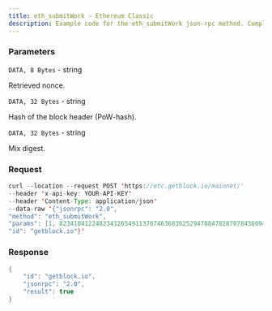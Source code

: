 ```yaml
---
title: eth_submitWork - Ethereum Classic
description: Example code for the eth_submitWork json-rpc method. Сomplete guide on how to use eth_submitWork json-rpc in GetBlock.io Web3 documentation.
---
```


### Parameters


`DATA, 8 Bytes` - string

Retrieved nonce.

`DATA, 32 Bytes` - string

Hash of the block header (PoW-hash).

`DATA, 32 Bytes` - string

Mix digest.

### Request

``` java
curl --location --request POST 'https://etc.getblock.io/mainnet/' 
--header 'x-api-key: YOUR-API-KEY' 
--header 'Content-Type: application/json' 
--data-raw '{"jsonrpc": "2.0",
"method": "eth_submitWork",
"params": [1, 8234104122482341265491137074636836252947884782870784360943022469005013929455, "0xD1GE5700000000000000000000000000D1GE5700000000000000000000000000"],
"id": "getblock.io"}'
```

###  Response

``` java
{
    "id": "getblock.io",
    "jsonrpc": "2.0",
    "result": true
}
```

